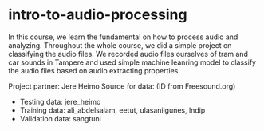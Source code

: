 # intro-to-audio-processing
In this course, we learn the fundamental on how to process audio and analyzing.  Throughout the whole course, we did a simple project on classifying the audio files.
We recorded audio files ourselves of tram and car sounds in Tampere and used simple machine leanring model to classify the audio files based on audio extracting properties. 

Project partner: Jere Heimo
Source for data: (ID from Freesound.org) 
  - Testing data: jere_heimo
  - Training data: ali_abdelsalam, eetut, ulasanilgunes, lndip
  - Validation data: sangtuni
